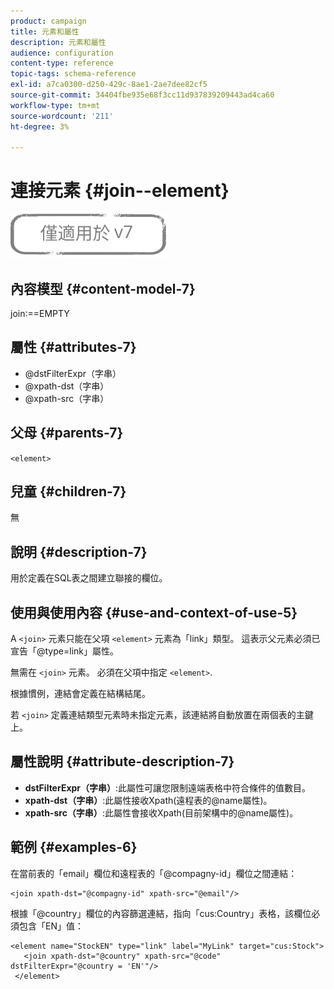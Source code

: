 ```yaml
---
product: campaign
title: 元素和屬性
description: 元素和屬性
audience: configuration
content-type: reference
topic-tags: schema-reference
exl-id: a7ca0300-d250-429c-8ae1-2ae7dee82cf5
source-git-commit: 34404fbe935e68f3cc11d937839209443ad4ca60
workflow-type: tm+mt
source-wordcount: '211'
ht-degree: 3%

---
```


# 連接元素 {#join--element}

![](../../../assets/v7-only.svg)

## 內容模型 {#content-model-7}

join:==EMPTY

## 屬性 {#attributes-7}

* @dstFilterExpr（字串）
* @xpath-dst（字串）
* @xpath-src（字串）

## 父母 {#parents-7}

`<element>`

## 兒童 {#children-7}

無

## 說明 {#description-7}

用於定義在SQL表之間建立聯接的欄位。

## 使用與使用內容 {#use-and-context-of-use-5}

A `<join>`  元素只能在父項  `<element>`  元素為「link」類型。 這表示父元素必須已宣告「@type=link」屬性。

無需在 `<join>`  元素。 必須在父項中指定  `<element>`.

根據慣例，連結會定義在結構結尾。

若 `<join>` 定義連結類型元素時未指定元素，該連結將自動放置在兩個表的主鍵上。

## 屬性說明 {#attribute-description-7}

* **dstFilterExpr（字串）**:此屬性可讓您限制遠端表格中符合條件的值數目。
* **xpath-dst（字串）**:此屬性接收Xpath(遠程表的@name屬性)。
* **xpath-src（字串）**:此屬性會接收Xpath(目前架構中的@name屬性)。

## 範例 {#examples-6}

在當前表的「email」欄位和遠程表的「@compagny-id」欄位之間連結：

```
<join xpath-dst="@compagny-id" xpath-src="@email"/>
```

根據「@country」欄位的內容篩選連結，指向「cus:Country」表格，該欄位必須包含「EN」值：

```
<element name="StockEN" type="link" label="MyLink" target="cus:Stock">
   <join xpath-dst="@country" xpath-src="@code" dstFilterExpr="@country = 'EN'"/>
 </element>
```
